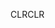 <span data-ttu-id="96f2b-101">CLR</span><span class="sxs-lookup"><span data-stu-id="96f2b-101">CLR</span></span>